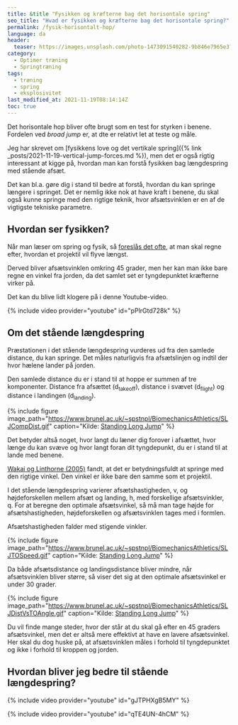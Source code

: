 ```yaml
---
title: &title "Fysikken og kræfterne bag det horisontale spring"
seo_title: "Hvad er fysikken og kræfterne bag det horisontale spring?"
permalink: /fysik-horisontalt-hop/
language: da
header:
  teaser: https://images.unsplash.com/photo-1473091540282-9b846e7965e3?ixlib=rb-1.2.1&ixid=MnwxMjA3fDB8MHxwaG90by1wYWdlfHx8fGVufDB8fHx8&auto=format&fit=crop&h=300&w=400&q=10
category:
  - Optimer træning
  - Springtræning
tags:
  - træning
  - spring
  - eksplosivitet
last_modified_at: 2021-11-19T08:14:14Z
toc: true
---
```


Det horisontale hop bliver ofte brugt som en test for styrken i benene. Fordelen ved _broad jump_ er, at dte er relativt let at teste og måle.

Jeg har skrevet om [fysikkens love og det vertikale spring]({% link _posts/2021-11-19-vertical-jump-forces.md %}), men det er også rigtig interessant at kigge på, hvordan man kan forstå fysikken bag længdespring med stående afsæt.

Det kan bl.a. gøre dig i stand til bedre at forstå, hvordan du kan springe længere i springet. Det er nemlig ikke nok at have kraft i benene, du skal også kunne springe med den rigtige teknik, hvor afsætsvinklen er en af de vigtigste tekniske parametre.

## Hvordan ser fysikken?

Når man læser om spring og fysik, så [foreslås det ofte](https://www.schoolphysics.co.uk/age16-19/Mechanics/Dynamics/text/Long_jumping/index.html), at man skal regne efter, hvordan et projektil vil flyve længst.

Derved bliver afsætsvinklen omkring 45 grader, men her kan man ikke bare regne en vinkel fra jorden, da det samlet set er tyngdepunktet kræfterne virker på.

Det kan du blive lidt klogere på i denne Youtube-video.

{% include video provider="youtube" id="pPlrGtd728k" %}

## Om det stående længdespring

Præstationen i det stående længdespring vurderes ud fra den samlede distance, du kan springe. Det måles naturligvis fra afsætslinjen og indtil der hvor hælene lander på jorden.

Den samlede distance du er i stand til at hoppe er summen af tre komponenter. Distance fra afsættet (d<sub>takeoff</sub>), distance i svævet (d<sub>flight</sub>) og distance i landingen (d<sub>landing</sub>).

{% include figure image_path="https://www.brunel.ac.uk/~spstnpl/BiomechanicsAthletics/SLJCompDist.gif" caption="Kilde: [Standing Long Jump](https://www.brunel.ac.uk/~spstnpl/BiomechanicsAthletics/StandingLongJump.htm)" %}

Det betyder altså noget, hvor langt du læner dig forover i afsættet, hvor længe du kan svæve og hvor langt foran dit tyngdepunkt, du er i stand til at lande med benene.

[Wakai og Linthorne (2005)](https://www.sciencedirect.com/science/article/abs/pii/S0167945704001186) fandt, at det er betydningsfuldt at springe med den rigtige vinkel. Den vinkel er ikke bare den samme som et projektil.

I det stående længdespring varierer afsætshastigheden, v, og højdeforskellen mellem afsæt og landing, h, med forskellige afsætsvinkler, q. For at beregne den optimale afsætsvinkel, så må man tage højde for afsætshastigheden, højdeforskellen og afsætsvinklen tages med i formlen.

Afsætshastigheden falder med stigende vinkler.

{% include figure image_path="https://www.brunel.ac.uk/~spstnpl/BiomechanicsAthletics/SLJTOSpeed.gif" caption="Kilde: [Standing Long Jump](https://www.brunel.ac.uk/~spstnpl/BiomechanicsAthletics/StandingLongJump.htm)" %}

Da både afsætsdistance og landingsdistance bliver mindre, når afsætsvinklen bliver større, så viser det sig at den optimale afsætsvinkel er under 30 grader.

{% include figure image_path="https://www.brunel.ac.uk/~spstnpl/BiomechanicsAthletics/SLJDistVsTOAngle.gif" caption="Kilde: [Standing Long Jump](https://www.brunel.ac.uk/~spstnpl/BiomechanicsAthletics/StandingLongJump.htm)" %}

Du vil finde mange steder, hvor der står at du skal gå efter en 45 graders afsætsvinkel, men det er altså mere effektivt at have en lavere afsætsvinkel. Her skal du dog huske på, at afsætsvinklen måles i forhold til tyngdepunktet og ikke i forhold til kroppen og jorden.

## Hvordan bliver jeg bedre til stående længdespring?

{% include video provider="youtube" id="gJTPHXgB5MY" %}

{% include video provider="youtube" id="qTE4UN-4hCM" %}
